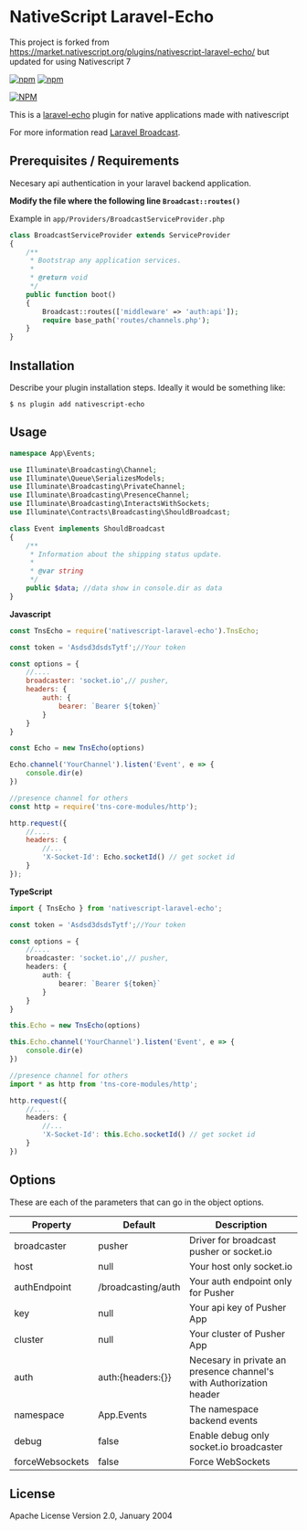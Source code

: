 # NativeScript Laravel-Echo
This project is forked from https://market.nativescript.org/plugins/nativescript-laravel-echo/ but updated for using Nativescript 7


[![npm](https://img.shields.io/npm/v/nativescript-echo.svg)](https://www.npmjs.com/package/nativescript-echo)
[![npm](https://img.shields.io/npm/dt/nativescript-echo.svg?label=npm%20downloads)](https://www.npmjs.com/package/nativescript-echo)

[![NPM](https://nodei.co/npm/nativescript-echo.png?downloads=true&downloadRank=true&stars=true)](https://npmjs.org/package/nativescript-echo)

This is a [laravel-echo](https://github.com/laravel/echo/blob/master/src/channel/pusher-channel.ts) plugin for native applications made with nativescript

For more information read [Laravel Broadcast](https://laravel.com/docs/master/broadcasting). 

## Prerequisites / Requirements

Necesary api authentication in your laravel backend application.

**Modify the file where the following line `Broadcast::routes()`**

Example in `app/Providers/BroadcastServiceProvider.php`

```php
class BroadcastServiceProvider extends ServiceProvider
{
    /**
     * Bootstrap any application services.
     *
     * @return void
     */
    public function boot()
    {
        Broadcast::routes(['middleware' => 'auth:api']);
        require base_path('routes/channels.php');
    }
}
```

## Installation

Describe your plugin installation steps. Ideally it would be something like:

`$ ns plugin add nativescript-echo`

## Usage 

```php
namespace App\Events;

use Illuminate\Broadcasting\Channel;
use Illuminate\Queue\SerializesModels;
use Illuminate\Broadcasting\PrivateChannel;
use Illuminate\Broadcasting\PresenceChannel;
use Illuminate\Broadcasting\InteractsWithSockets;
use Illuminate\Contracts\Broadcasting\ShouldBroadcast;

class Event implements ShouldBroadcast
{
    /**
     * Information about the shipping status update.
     *
     * @var string
     */
    public $data; //data show in console.dir as data
}
```


**Javascript**	
```javascript
const TnsEcho = require('nativescript-laravel-echo').TnsEcho;

const token = 'Asdsd3dsdsTytf';//Your token

const options = {
    //....
    broadcaster: 'socket.io',// pusher,
    headers: {
        auth: {
            bearer: `Bearer ${token}`
        }
    }
}

const Echo = new TnsEcho(options)

Echo.channel('YourChannel').listen('Event', e => {
    console.dir(e)
})

//presence channel for others
const http = require('tns-core-modules/http');

http.request({
    //....
    headers: {
        //...
        'X-Socket-Id': Echo.socketId() // get socket id
    }
});
```
    
    
**TypeScript**	  
```typescript
import { TnsEcho } from 'nativescript-laravel-echo';

const token = 'Asdsd3dsdsTytf';//Your token

const options = {
    //....
    broadcaster: 'socket.io',// pusher,
    headers: {
        auth: {
            bearer: `Bearer ${token}`
        }
    }
}

this.Echo = new TnsEcho(options)

this.Echo.channel('YourChannel').listen('Event', e => {
    console.dir(e)
})

//presence channel for others
import * as http from 'tns-core-modules/http';

http.request({
    //....
    headers: {
        //...
        'X-Socket-Id': this.Echo.socketId() // get socket id
    }
})
```

## Options

These are each of the parameters that can go in the object options.
    
| Property | Default | Description |
| --- | --- | --- |
| broadcaster | pusher | Driver for broadcast pusher or socket.io |
| host | null | Your host only socket.io |
| authEndpoint | /broadcasting/auth | Your auth endpoint only for Pusher |
| key | null | Your api key of Pusher App |
| cluster | null | Your cluster of Pusher App |
| auth | auth:{headers:{}} | Necesary in private an presence channel's with Authorization header |
| namespace | App.Events | The namespace backend events |
| debug | false | Enable debug only socket.io broadcaster |
| forceWebsockets | false | Force WebSockets |
    
## License

Apache License Version 2.0, January 2004
